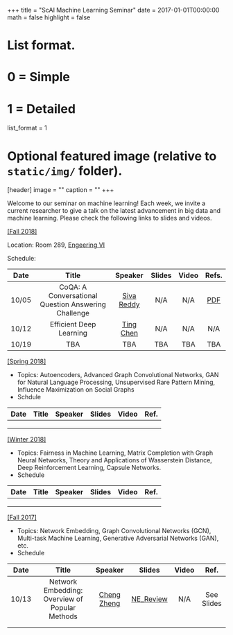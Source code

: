 +++
title = "ScAI Machine Learning Seminar"
date = 2017-01-01T00:00:00
math = false
highlight = false

# List format.
#   0 = Simple
#   1 = Detailed
list_format = 1

# Optional featured image (relative to `static/img/` folder).
[header]
image = ""
caption = ""
+++

Welcome to our seminar on machine learning! Each week, we invite a current researcher to give a talk on the latest advancement in big data and machine learning. Please check the following links to slides and videos.

[\[Fall 2018\]](https://scai.cs.ucla.edu/?page_id=373)

Location: Room 289, [Engeering VI](https://goo.gl/maps/UajRgvm2TRR2)

Schedule:

|  Date |                        Title                        |               Speaker              | Slides | Video | Refs. |
|:-----:|:---------------------------------------------------:|:----------------------------------:|:------:|:-----:|:----------:|
| 10/05 | CoQA: A Conversational Question Answering Challenge | [Siva Reddy](http://sivareddy.in/) |   N/A  | N/A   | [PDF](https://arxiv.org/abs/1808.07042)        |
| 10/12 |               Efficient Deep Learning               |[Ting Chen](http://web.cs.ucla.edu/~tingchen/)|    N/A    |    N/A   |    N/A        |
| 10/19  |                   TBA                   |              TBA            |   TBA      |   TBA     |     TBA       |

[\[Spring 2018\]](http://yunshengb.com/spring-2018-machine-learning-seminar/)

- Topics: Autoencoders, Advanced Graph Convolutional Networks, GAN for Natural Language Processing, Unsupervised Rare Pattern Mining, Influence Maximization on Social Graphs
- Schdule

| Date | Title | Speaker | Slides | Video | Ref. |
|:----:|:-----:|:-------:|:------:|:-----:|:----:|
|  |  |  |  |  |  |
|  |  |  |  |  |  |
|  |  |  |  |  |  |

[\[Winter 2018\]](http://yunshengb.com/winter-2018-machine-learning-seminar/) 

- Topics: Fairness in Machine Learning, Matrix Completion with Graph Neural Networks, Theory and Applications of Wasserstein Distance, Deep Reinforcement Learning, Capsule Networks.
- Schedule

| Date | Title | Speaker | Slides | Video | Ref. |
|:----:|:-----:|:-------:|:------:|:-----:|:----:|
|  |  |  |  |  |  |
|  |  |  |  |  |  |
|  |  |  |  |  |  |

[\[Fall 2017\]](http://yunshengb.com/fall-2017-machine-learning-seminar/) 

- Topics: Network Embedding, Graph Convolutional Networks (GCN), Multi-task Machine Learning, Generative Adversarial Networks (GAN), etc.
- Schedule

| Date | Title | Speaker | Slides | Video | Ref. |
|:----:|:-----:|:-------:|:------:|:-----:|:----:|
| 10/13 | Network Embedding: Overview of Popular Methods | [Cheng Zheng]() | [NE_Review](http://yunshengb.com/wp-content/uploads/2017/10/network_embedding_review.pdf) | N/A | See Slides |
|  |  |  |  |  |  |
|  |  |  |  |  |  |
